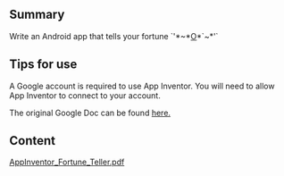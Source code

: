 ## Summary

<onlyinclude> Write an Android app that tells your fortune
\`'\*\~\*<u>O</u>\*\`\~\*'\` </onlyinclude>

## Tips for use

A Google account is required to use App Inventor. You will need to allow
App Inventor to connect to your account.

The original Google Doc can be found
[here.](https://docs.google.com/document/d/13IGeDnmEg6GcPgfz96Kbs0-g-Gq_L4quimU9LFakJeo/edit)

## Content

[AppInventor_Fortune_Teller.pdf](../files/AppInventor_Fortune_Teller.pdf)
